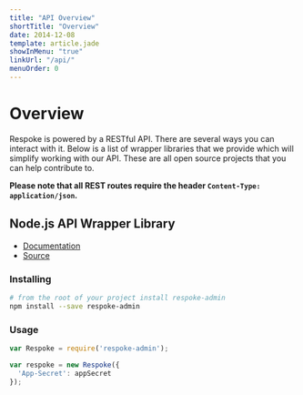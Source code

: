 ```yaml
---
title: "API Overview"
shortTitle: "Overview"
date: 2014-12-08
template: article.jade
showInMenu: "true"
linkUrl: "/api/"
menuOrder: 0
---
```


# Overview

Respoke is powered by a RESTful API. There are several ways you can interact
with it. Below is a list of wrapper libraries that we provide which will
simplify working with our API. These are all open source projects that you can
help contribute to.

**Please note that all REST routes require the header
`Content-Type: application/json`.**

## Node.js API Wrapper Library

- [Documentation](http://respoke.github.io/node-respoke-admin)</li>
- [Source](https://github.com/respoke/node-respoke-admin)</li>

### Installing

```sh
# from the root of your project install respoke-admin
npm install --save respoke-admin
```

### Usage

```js
var Respoke = require('respoke-admin');

var respoke = new Respoke({
  'App-Secret': appSecret
});
```
